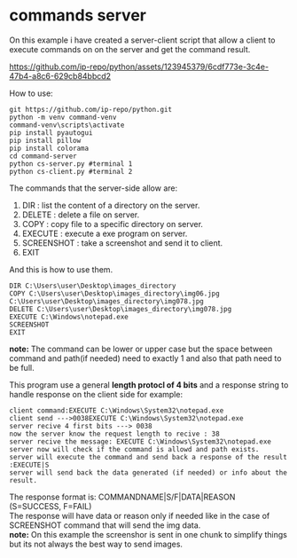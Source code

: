 # commands server
On this example i have created a server-client script that allow a client to execute commands on on the server and get the command result.<br>

https://github.com/ip-repo/python/assets/123945379/6cdf773e-3c4e-47b4-a8c6-629cb84bbcd2


How to use:
```
git https://github.com/ip-repo/python.git
python -m venv command-venv
command-venv\scripts\activate
pip install pyautogui
pip install pillow
pip install colorama
cd command-server
python cs-server.py #terminal 1
python cs-client.py #terminal 2
```

The commands that the server-side allow are:
1. DIR : list the content of a directory on the server.
2. DELETE : delete a file on server.
3. COPY : copy file to a specific directory on server.
4. EXECUTE : execute a exe program on server.
5. SCREENSHOT : take a screenshot and send it to client.
6. EXIT

And this is how to use them.
```
DIR C:\Users\user\Desktop\images_directory
COPY C:\Users\user\Desktop\images_directory\img06.jpg C:\Users\user\Desktop\images_directory\img078.jpg
DELETE C:\Users\user\Desktop\images_directory\img078.jpg
EXECUTE C:\Windows\notepad.exe
SCREENSHOT
EXIT
```
**note:** The command can be lower or upper case but the space between command and path(if needed) need to exactly 1 and also that path need to be full.

This program use a general **length protocl of 4 bits** and a response string to handle response on the client side for example:
```
client command:EXECUTE C:\Windows\System32\notepad.exe
client send --->0038EXECUTE C:\Windows\System32\notepad.exe
server recive 4 first bits ---> 0038
now the server know the request length to recive : 38
server recive the message: EXECUTE C:\Windows\System32\notepad.exe
server now will check if the command is allowd and path exists.
server will execute the command and send back a response of the result :EXECUTE|S
server will send back the data generated (if needed) or info about the result.

```
The response format is: COMMANDNAME|S/F|DATA|REASON (S=SUCCESS, F=FAIL)<br>
The response will have data or reason only if needed like in the case of SCREENSHOT command that will send the img data.<br>
**note:** On this example the screenshor is sent in one chunk to simplify things but its not always the best way to send images.

